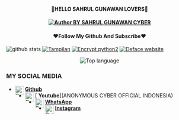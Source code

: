 <h4 align="center">
    🔰HELLO SAHRUL GUNAWAN LOVERS🔰
</h4>

<h4 align="center">
<a href="#"><img title="Author BY SAHRUL GUNAWAN CYBER" src="https://img.shields.io/badge/AUTHOR%20BY-LOL~%20ANKER-yellow?colorA=%23ff0000&colorB=%23FFFF00&style=for-the-badge"></a> 
<h4 align="center">

<h4 align="center">
   ❤️Follow My Github And Subscribe❤️
</h4 aling="center">
 
![github stats](https://github-readme-stats.vercel.app/api?username=4NK3R-PRODUCT1ON&show_icons=true&theme=dark)
<a href="https://github.com/4NK3R-PRODUCT1ON/T4MPILAN-V5"><img title="Tampilan" src="https://github-readme-stats.vercel.app/api/pin/?username=Bang-Sahrul-Gunawan-Cyber&repo=T4MPILAN-V5&theme=vision-friendly-dark"></a>
<a href="https://github.com/4NK3R-PRODUCT1ON/enc"><img title="Encrypt python2" src="https://github-readme-stats.vercel.app/api/pin/?username=Bang-Sahrul-Gunawan-Cyber&repo=enc&theme=vision-friendly-dark"></a>
<a href="https://github.com/4NK3R-PRODUCT1ON/DefaceWebDav"><img title="Deface website" src="https://github-readme-stats.vercel.app/api/pin/?username=Bang-Sahrul-Gunawan-Cyber&repo=DefaceWebDav&theme=vision-friendly-dark"></a>
<p align="center">
  <img src="https://github-readme-stats.vercel.app/api/top-langs/?username=Dunia-Kode&layout=compact" alt="Top language">

### MY SOCIAL MEDIA
* [<img alt="Dunia-Kode's Github" align="left" width="24px" src="https://cdn.jsdelivr.net/npm/simple-icons@v3/icons/github.svg" /> <b>Github</b>](https://github.com/Bang-Sahrul-Gunawan-Cyber)<br />
* [<img alt="Dunia-Kode's Facebook" align="left" width="24px" src="https://cdn.jsdelivr.net/npm/simple-icons@v3/icons/youtube.svg" /> <b>Youtube</b>](ANONYMOUS CYBER OFFICIAL INDONESIA)<br />
* [<img alt="Dunia-Kode's Whatsapp" align="left" width="24px" src="https://cdn.jsdelivr.net/npm/simple-icons@v3/icons/whatsapp.svg" /> <b>WhatsApp</b>](https://wa.me/6281333166254)<br />
* [<img alt="Dunia-Kode's Instagram" align="left" width="24px" src="https://cdn.jsdelivr.net/npm/simple-icons@v3/icons/instagram.svg" /> <b>Instagram</b>](https://Instagram.com/WES_KADUNG_REWEL)<br />
